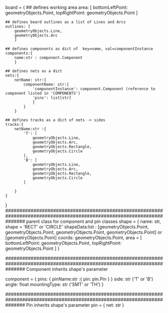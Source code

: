 board = {
    ## defines working area
    area: [
        bottomLeftPoint: geometryObjects.Point, 
        topRightPoint: geometryObjects.Point
        ] 

    ## defines board outlines as a list of Lines and Arcs 
    outlines: [
        geometryObjects.Line,
        geometryObjects.Arc
        ]

    ## defines components as dict of  key=name, val=componentInstance
    components:{
        name:str : component.Component
        }

    ## defines nets as a dict
    nets:{
        netName: str:{
            componentName: str:{
                'componentInstance': component.Component (reference to component listed in 'COMPONENTS')
                'pins': list[str]
                }
            }
        }
    
    ## defines tracks as a dict of nets -> sides
    tracks:{
        netName:str :{
            'T': [
                geometryObjects.Line,
                geometryObjects.Arc,
                geometryObjects.Rectangle,
                geometryObjects.Circle
            ],
            'B': [
                geometryObjects.Line,
                geometryObjects.Arc,
                geometryObjects.Rectangle,
                geometryObjects.Circle
            ]

        }
    }

}
#######################################################################################################################
parent class for component and pin classes
shape = {
    name: str,
    shape = 'RECT' or 'CIRCLE'
    shapeData:list : [geometryObjects.Point, geometryObjects.Point, geometryObjects.Point, geometryObjects.Point] 
                     or
                     [geometryObjects.Point]
    coords: geometryObjects.Point,
    area = [
        bottomLeftPoint: geometryObjects.Point, 
        topRightPoint: geometryObjects.Point
    ]
}

#######################################################################################################################
Component inherits shape's parameter

component = {
    pins: {
        pinName:str :{
            pin: pin.Pin
        }
    }
    side: str ('T' or 'B')
    angle: float
    mountingType: str ('SMT' or 'TH')
}

#######################################################################################################################
Pin inherits shape's parameter 
pin = {
    net: str
}